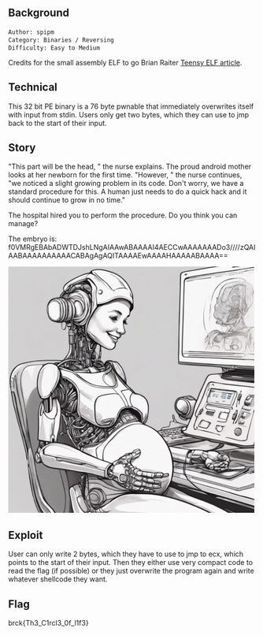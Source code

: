 ## Background

    Author: spipm
    Category: Binaries / Reversing
    Difficulty: Easy to Medium

Credits for the small assembly ELF to go Brian Raiter [Teensy ELF article](https://www.muppetlabs.com/~breadbox/software/tiny/teensy.html).

## Technical

This 32 bit PE binary is a 76 byte pwnable that immediately overwrites itself with input from stdin. Users only get two bytes, which they can use to jmp back to the start of their input.

## Story

"This part will be the head, " the nurse explains. The proud android mother looks at her newborn for the first time. "However, " the nurse continues, "we noticed a slight growing problem in its code. Don't worry, we have a standard procedure for this. A human just needs to do a quick hack and it should continue to grow in no time." 

The hospital hired you to perform the procedure. Do you think you can manage? 

The embryo is:
f0VMRgEBAbADWTDJshLNgAIAAwABAAAAI4AECCwAAAAAAADo3////zQAIAABAAAAAAAAAACABAgAgAQITAAAAEwAAAAHAAAAABAAAA==

<img src="./embryobot.jpeg" width="500">

## Exploit

User can only write 2 bytes, which they have to use to jmp to ecx, which points to the start of their input. Then they either use very compact code to read the flag (if possible) or they just overwrite the program again and write whatever shellcode they want.

## Flag

brck{Th3_C1rcl3_0f_l1f3}
